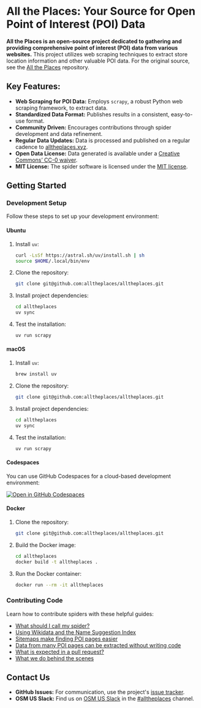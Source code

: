# All the Places: Your Source for Open Point of Interest (POI) Data

**All the Places is an open-source project dedicated to gathering and providing comprehensive point of interest (POI) data from various websites.** This project utilizes web scraping techniques to extract store location information and other valuable POI data. For the original source, see the [All the Places](https://github.com/alltheplaces/alltheplaces/) repository.

## Key Features:

*   **Web Scraping for POI Data:** Employs `scrapy`, a robust Python web scraping framework, to extract data.
*   **Standardized Data Format:** Publishes results in a consistent, easy-to-use format.
*   **Community Driven:** Encourages contributions through spider development and data refinement.
*   **Regular Data Updates:** Data is processed and published on a regular cadence to [alltheplaces.xyz](https://www.alltheplaces.xyz/).
*   **Open Data License:** Data generated is available under a [Creative Commons’ CC-0 waiver](https://creativecommons.org/publicdomain/zero/1.0/).
*   **MIT License:** The spider software is licensed under the [MIT license](https://github.com/alltheplaces/alltheplaces/blob/master/LICENSE).

## Getting Started

### Development Setup

Follow these steps to set up your development environment:

#### Ubuntu

1.  Install `uv`:

    ```bash
    curl -LsSf https://astral.sh/uv/install.sh | sh
    source $HOME/.local/bin/env
    ```

2.  Clone the repository:

    ```bash
    git clone git@github.com:alltheplaces/alltheplaces.git
    ```

3.  Install project dependencies:

    ```bash
    cd alltheplaces
    uv sync
    ```

4.  Test the installation:

    ```bash
    uv run scrapy
    ```

#### macOS

1.  Install `uv`:

    ```bash
    brew install uv
    ```

2.  Clone the repository:

    ```bash
    git clone git@github.com:alltheplaces/alltheplaces.git
    ```

3.  Install project dependencies:

    ```bash
    cd alltheplaces
    uv sync
    ```

4.  Test the installation:

    ```bash
    uv run scrapy
    ```

#### Codespaces

You can use GitHub Codespaces for a cloud-based development environment:

[![Open in GitHub Codespaces](https://github.com/codespaces/badge.svg)](https://codespaces.new/alltheplaces/alltheplaces)

#### Docker

1.  Clone the repository:

    ```bash
    git clone git@github.com:alltheplaces/alltheplaces.git
    ```

2.  Build the Docker image:

    ```bash
    cd alltheplaces
    docker build -t alltheplaces .
    ```

3.  Run the Docker container:

    ```bash
    docker run --rm -it alltheplaces
    ```

### Contributing Code

Learn how to contribute spiders with these helpful guides:

*   [What should I call my spider?](docs/SPIDER_NAMING.md)
*   [Using Wikidata and the Name Suggestion Index](docs/WIKIDATA.md)
*   [Sitemaps make finding POI pages easier](docs/SITEMAP.md)
*   [Data from many POI pages can be extracted without writing code](docs/STRUCTURED_DATA.md)
*   [What is expected in a pull request?](docs/PULL_REQUEST.md)
*   [What we do behind the scenes](docs/PIPELINES.md)

## Contact Us

*   **GitHub Issues:**  For communication, use the project's [issue tracker](https://github.com/alltheplaces/alltheplaces/issues).
*   **OSM US Slack:**  Find us on [OSM US Slack](https://slack.openstreetmap.us/) in the [#alltheplaces](https://osmus.slack.com/archives/C07EY4Y3M6F) channel.